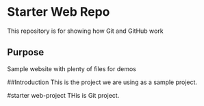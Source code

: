 # Starter Web Repo

This repository is for showing how Git and GitHub work

## Purpose

Sample website with plenty of files for demos

##Introduction
This is the project we are using as a sample project.
 
#starter web-project
THis is Git project. 